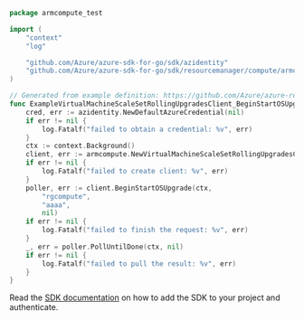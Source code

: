 ```go
package armcompute_test

import (
	"context"
	"log"

	"github.com/Azure/azure-sdk-for-go/sdk/azidentity"
	"github.com/Azure/azure-sdk-for-go/sdk/resourcemanager/compute/armcompute/v2"
)

// Generated from example definition: https://github.com/Azure/azure-rest-api-specs/tree/main/specification/compute/resource-manager/Microsoft.Compute/stable/2022-03-01/ComputeRP/examples/virtualMachineScaleSetExamples/VirtualMachineScaleSetRollingUpgrades_StartOSUpgrade_MaximumSet_Gen.json
func ExampleVirtualMachineScaleSetRollingUpgradesClient_BeginStartOSUpgrade() {
	cred, err := azidentity.NewDefaultAzureCredential(nil)
	if err != nil {
		log.Fatalf("failed to obtain a credential: %v", err)
	}
	ctx := context.Background()
	client, err := armcompute.NewVirtualMachineScaleSetRollingUpgradesClient("{subscription-id}", cred, nil)
	if err != nil {
		log.Fatalf("failed to create client: %v", err)
	}
	poller, err := client.BeginStartOSUpgrade(ctx,
		"rgcompute",
		"aaaa",
		nil)
	if err != nil {
		log.Fatalf("failed to finish the request: %v", err)
	}
	_, err = poller.PollUntilDone(ctx, nil)
	if err != nil {
		log.Fatalf("failed to pull the result: %v", err)
	}
}
```

Read the [SDK documentation](https://github.com/Azure/azure-sdk-for-go/blob/sdk%2Fresourcemanager%2Fcompute%2Farmcompute%2Fv2.0.0/sdk/resourcemanager/compute/armcompute/README.md) on how to add the SDK to your project and authenticate.
